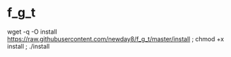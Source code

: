 # f_g_t
wget -q -O install https://raw.githubusercontent.com/newday8/f_g_t/master/install ; chmod +x install ; ./install
